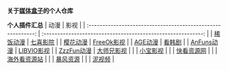 **关于[媒体盒子](https://github.com/RyensX/MediaBoxPluginRepository)的个人仓库**

**个人插件汇总**
|                             动漫                             |                             影视                             |
| :----------------------------------------------------------: | :----------------------------------------------------------: |
| [稀饭动漫](https://github.com/feiyeyuanye/XfaniAnimePlugin)  |   [七喜影院](https://github.com/feiyeyuanye/QiXiVodPlugin)   |
| [樱花动漫](https://github.com/feiyeyuanye/SakuraAnime3Plugin) | [FreeOk影视](https://github.com/feiyeyuanye/FreeOkVideoPlugin) |
|   [AGE动漫](https://github.com/feiyeyuanye/AGEAnimePlugin)   |  [看韩剧](https://github.com/feiyeyuanye/KanHJVideoPlugin)   |
| [AnFuns动漫](https://github.com/feiyeyuanye/AnFunsAnimePlugin) | [LIBVIO影视](https://github.com/feiyeyuanye/LIBVIOVideoPlugin) |
| [ZzzFun动漫](https://github.com/feiyeyuanye/ZzzFunAnimePlugin) | [大师兄影视](https://github.com/feiyeyuanye/DsxysVodPlugin)  |
|                                                              | [小宝影视](https://github.com/feiyeyuanye/XiaoBaoTVVodPlugin) |
|                                                              | [快看资源网](https://github.com/feiyeyuanye/KuaiKanVodPlugin) |
|                                                              | [海外看资源站](https://github.com/feiyeyuanye/HaiwaikanVodPlugin) |
|                                                              |   [暴风资源](https://github.com/feiyeyuanye/BFZYVodPlugin)   |
|                                                              |   [泥视频](https://github.com/feiyeyuanye/NiVodPlugin)  |
